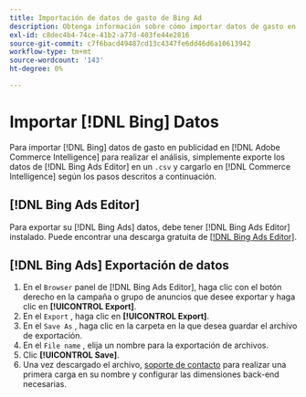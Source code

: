 ```yaml
---
title: Importación de datos de gasto de Bing Ad
description: Obtenga información sobre cómo importar datos de gasto en publicidad de Bing en [!DNL Commerce Intelligence] para su análisis.
exl-id: c8dec4b4-74ce-41b2-a77d-403fe44e2816
source-git-commit: c7f6bacd49487cd13c4347fe6dd46d6a10613942
workflow-type: tm+mt
source-wordcount: '143'
ht-degree: 0%

---
```


# Importar [!DNL Bing] Datos

Para importar [!DNL Bing] datos de gasto en publicidad en [!DNL Adobe Commerce Intelligence] para realizar el análisis, simplemente exporte los datos de [!DNL Bing Ads Editor] en un `.csv` y cargarlo en [!DNL Commerce Intelligence] según los pasos descritos a continuación.

## [!DNL Bing Ads Editor]

Para exportar su [!DNL Bing Ads] datos, debe tener [!DNL Bing Ads Editor] instalado. Puede encontrar una descarga gratuita de [[!DNL Bing Ads Editor]](https://about.ads.microsoft.com/en-us/solutions/tools/editor).

## [!DNL Bing Ads] Exportación de datos

1. En el `Browser` panel de [!DNL Bing Ads Editor], haga clic con el botón derecho en la campaña o grupo de anuncios que desee exportar y haga clic en **[!UICONTROL Export]**.
1. En el `Export` , haga clic en **[!UICONTROL Export]**.
1. En el `Save As` , haga clic en la carpeta en la que desea guardar el archivo de exportación.
1. En el `File name` , elija un nombre para la exportación de archivos.
1. Clic **[!UICONTROL Save]**.
1. Una vez descargado el archivo,  [soporte de contacto](https://experienceleague.adobe.com/docs/commerce-knowledge-base/kb/troubleshooting/miscellaneous/mbi-service-policies.html) para realizar una primera carga en su nombre y configurar las dimensiones back-end necesarias.
